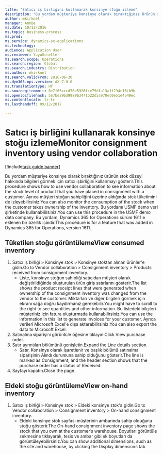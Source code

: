 ```yaml
---
title: "Satıcı iş birliğini kullanarak konsinye stoğu izleme"
description: "Bu yordam müşteriye konsinye olarak bıraktığınız ürünün stok düzeyi hakkında bilgileri görmek için satıcı işbirliğini kullanmayı gösterir."
author: mkirknel
manager: AnnBe
ms.date: 10/13/2016
ms.topic: business-process
ms.prod: 
ms.service: dynamics-ax-applications
ms.technology: 
audience: Application User
ms.reviewer: YuyuScheller
ms.search.scope: Operations
ms.search.region: Global
ms.search.industry: Distribution
ms.author: mkirknel
ms.search.validFrom: 2016-06-30
ms.dyn365.ops.version: AX 7.0.0
ms.translationtype: HT
ms.sourcegitcommit: 0e7f66cccd76e5326fce75d1a13aff294c16fb9b
ms.openlocfilehash: 567be29bd9989b3471b22d5a970ed0e51e4549ec
ms.contentlocale: tr-tr
ms.lasthandoff: 09/12/2017

---
```

# <a name="monitor-consignment-inventory-using-vendor-collaboration"></a><span data-ttu-id="c3b41-103">Satıcı iş birliğini kullanarak konsinye stoğu izleme</span><span class="sxs-lookup"><span data-stu-id="c3b41-103">Monitor consignment inventory using vendor collaboration</span></span>

[!include[task guide banner](../../includes/task-guide-banner.md)]

<span data-ttu-id="c3b41-104">Bu yordam müşteriye konsinye olarak bıraktığınız ürünün stok düzeyi hakkında bilgileri görmek için satıcı işbirliğini kullanmayı gösterir.</span><span class="sxs-lookup"><span data-stu-id="c3b41-104">This procedure shows how to use vendor collaboration to see information about the stock level of product that you have placed in consignment with a customer.</span></span> <span data-ttu-id="c3b41-105">Ayrıca müşteri stoğun sahipliğini üzerine aldığında stok tüketimini de izleyebilirsiniz.</span><span class="sxs-lookup"><span data-stu-id="c3b41-105">You can also monitor the consumption of the stock when the customer takes ownership of the inventory.</span></span> <span data-ttu-id="c3b41-106">Bu yordamı USMF demo veri şirketinde kullanabilirsiniz.</span><span class="sxs-lookup"><span data-stu-id="c3b41-106">You can use this procedure in the USMF demo data company.</span></span> <span data-ttu-id="c3b41-107">Bu yordam, Dynamics 365 for Operations sürüm 1611'e eklenen bir özellik içindir.</span><span class="sxs-lookup"><span data-stu-id="c3b41-107">This procedure is for a feature that was added in Dynamics 365 for Operations, version 1611.</span></span>


## <a name="view-consumed-inventory"></a><span data-ttu-id="c3b41-108">Tüketilen stoğu görüntüleme</span><span class="sxs-lookup"><span data-stu-id="c3b41-108">View consumed inventory</span></span>
1. <span data-ttu-id="c3b41-109">Satıcı iş birliği > Konsinye stok > Konsinye stoktan alınan ürünler'e gidin.</span><span class="sxs-lookup"><span data-stu-id="c3b41-109">Go to Vendor collaboration > Consignment inventory > Products received from consignment inventory.</span></span>
    * <span data-ttu-id="c3b41-110">Liste, konsinye stoğun sahipliği satıcıdan müşteri olarak değiştirildiğinde oluşturulan ürün giriş satırlarını gösterir.</span><span class="sxs-lookup"><span data-stu-id="c3b41-110">The list shows the product receipt lines that were generated when ownership of the consignment inventory was changed from the vendor to the customer.</span></span> <span data-ttu-id="c3b41-111">Miktarları ve diğer bilgileri görmek için ekranı sağa doğru kaydırmanız gerekebilir.</span><span class="sxs-lookup"><span data-stu-id="c3b41-111">You might have to scroll to the right to see quantities and other information.</span></span> <span data-ttu-id="c3b41-112">Bu listedeki bilgileri müşteriniz için fatura oluşturmada kullanabilirsiniz.</span><span class="sxs-lookup"><span data-stu-id="c3b41-112">You can use the information in this list to generate invoices for your customer.</span></span> <span data-ttu-id="c3b41-113">Ayrıca verileri Microsoft Excel'e dışa aktarabilirsiniz.</span><span class="sxs-lookup"><span data-stu-id="c3b41-113">You can also export the data to Microsoft Excel.</span></span>   
2. <span data-ttu-id="c3b41-114">Satınalma siparişini görüntüle öğesine tıklayın.</span><span class="sxs-lookup"><span data-stu-id="c3b41-114">Click View purchase order.</span></span>
3. <span data-ttu-id="c3b41-115">Satır ayrıntıları bölümünü genişletin.</span><span class="sxs-lookup"><span data-stu-id="c3b41-115">Expand the Line details section.</span></span>
    * <span data-ttu-id="c3b41-116">Satır, Konsinye olarak işaretlenir ve başlık bölümü satınalma siparişinin Alındı durumuna sahip olduğunu gösterir.</span><span class="sxs-lookup"><span data-stu-id="c3b41-116">The line is marked as Consignment, and the header section shows that the purchase order has a status of Received.</span></span>  
4. <span data-ttu-id="c3b41-117">Sayfayı kapatın.</span><span class="sxs-lookup"><span data-stu-id="c3b41-117">Close the page.</span></span>

## <a name="view-on-hand-inventory"></a><span data-ttu-id="c3b41-118">Eldeki stoğu görüntüleme</span><span class="sxs-lookup"><span data-stu-id="c3b41-118">View on-hand inventory</span></span>
1. <span data-ttu-id="c3b41-119">Satıcı iş birliği > Konsinye stok > Eldeki konsinye stok'a gidin.</span><span class="sxs-lookup"><span data-stu-id="c3b41-119">Go to Vendor collaboration > Consignment inventory > On-hand consignment inventory.</span></span>
    * <span data-ttu-id="c3b41-120">Eldeki konsinye stok sayfası müşterinin ambarında sahip olduğunu stoğu gösterir.</span><span class="sxs-lookup"><span data-stu-id="c3b41-120">The On-hand consignment inventory page shows the stock that you own at the customer’s warehouse.</span></span> <span data-ttu-id="c3b41-121">Boyutları görüntüle sekmesine tıklayarak, tesis ve ambar gibi ek boyutları da görüntüleyebilirsiniz.</span><span class="sxs-lookup"><span data-stu-id="c3b41-121">You can show additional dimensions, such as the site and warehouse, by clicking the Display dimensions tab.</span></span>   

